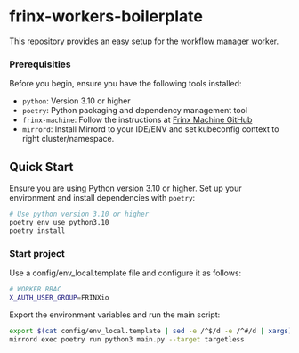 # frinx-workers-boilerplate

This repository provides an easy setup for the [workflow manager worker](https://docs.frinx.io/frinx-workflow-manager/python-sdk/).

### Prerequisities

Before you begin, ensure you have the following tools installed:

- `python`: Version 3.10 or higher
- `poetry`: Python packaging and dependency management tool
- `frinx-machine`: Follow the instructions at [Frinx Machine GitHub](https://github.com/FRINXio/gitops-boilerplate)
- `mirrord`: Install Mirrord to your IDE/ENV and set kubeconfig context to right cluster/namespace.

## Quick Start

Ensure you are using Python version 3.10 or higher. 
Set up your environment and install dependencies with `poetry`:

```bash
# Use python version 3.10 or higher
poetry env use python3.10
poetry install
```

### Start project

Use a config/env_local.template file and configure it as follows:

```bash
# WORKER RBAC
X_AUTH_USER_GROUP=FRINXio
```

Export the environment variables and run the main script:

```bash
export $(cat config/env_local.template | sed -e /^$/d -e /^#/d | xargs)
mirrord exec poetry run python3 main.py --target targetless
```
